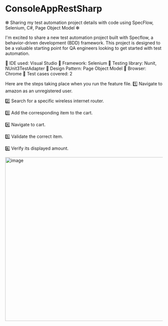 # ConsoleAppRestSharp
 
❇ Sharing my test automation project details with code using SpecFlow, Selenium, C#, Page Object Model ❇

I'm excited to share a new test automation project built with Specflow, a behavior-driven development (BDD) framework. This project is designed to be a valuable starting point for QA engineers looking to get started with test automation.

🔷 IDE used: Visual Studio
🔷 Framework: Selenium
🔷 Testing library: Nunit, NUnit3TestAdapter
🔷 Design Pattern: Page Object Model
🔷 Browser: Chrome
🔷 Test cases covered: 2

Here are the steps taking place when you run the feature file.
1️⃣ Navigate to amazon as an unregistered user.

2️⃣ Search for a specific wireless internet router.

3️⃣ Add the corresponding item to the cart.

4️⃣ Navigate to cart.

5️⃣ Validate the correct item.

6️⃣ Verify its displayed amount.

<img width="917" height="525" alt="image" src="https://github.com/user-attachments/assets/d6f504b3-14c4-4906-aade-c0e9c812ed2b" />
